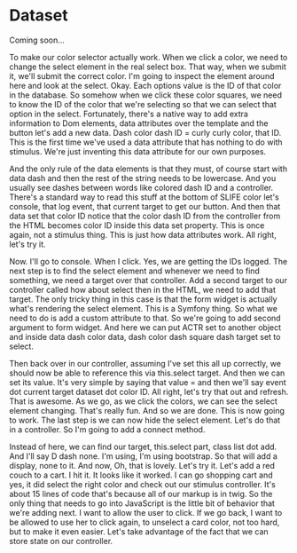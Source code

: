 # Dataset

Coming soon...

To make our color selector actually work. When we click a color, we need to change
the select element in the real select box. That way, when we submit it, we'll submit
the correct color. I'm going to inspect the element around here and look at the
select. Okay. Each options value is the ID of that color in the database. So somehow
when we click these color squares, we need to know the ID of the color that we're
selecting so that we can select that option in the select. Fortunately, there's a
native way to add extra information to Dom elements, data attributes over the
template and the button let's add a new data. Dash color dash ID = curly curly color,
that ID. This is the first time we've used a data attribute that has nothing to do
with stimulus. We're just inventing this data attribute for our own purposes.

And the only rule of the data elements is that they must, of course start with data
dash and then the rest of the string needs to be lowercase. And you usually see
dashes between words like colored dash ID and a controller. There's a standard way to
read this stuff at the bottom of SLIFE color let's console, that log event, that
current target to get our button. And then that data set that color ID notice that
the color dash ID from the controller from the HTML becomes color ID inside this data
set property. This is once again, not a stimulus thing. This is just how data
attributes work. All right, let's try it.

Now. I'll go to console. When I click. Yes, we are getting the IDs logged. The next
step is to find the select element and whenever we need to find something, we need a
target over that controller. Add a second target to our controller called how about
select then in the HTML, we need to add that target. The only tricky thing in this
case is that the form widget is actually what's rendering the select element. This is
a Symfony thing. So what we need to do is add a custom attribute to that. So we're
going to add second argument to form widget. And here we can put ACTR set to another
object and inside data dash color data, dash color dash square dash target set to
select.

Then back over in our controller, assuming I've set this all up correctly, we should
now be able to reference this via this.select target. And then we can set its value.
It's very simple by saying that value = and then we'll say event dot current target
dataset dot color ID. All right, let's try that out and refresh. That is awesome. As
we go, as we click the colors, we can see the select element changing. That's really
fun. And so we are done. This is now going to work. The last step is we can now hide
the select element. Let's do that in a controller. So I'm going to add a connect
method.

Instead of here, we can find our target, this.select part, class list dot add. And
I'll say D dash none. I'm using, I'm using bootstrap. So that will add a display,
none to it. And now, Oh, that is lovely. Let's try it. Let's add a red couch to a
cart. I hit it. It looks like it worked. I can go shopping cart and yes, it did
select the right color and check out our stimulus controller. It's about 15 lines of
code that's because all of our markup is in twig. So the only thing that needs to go
into JavaScript is the little bit of behavior that we're adding next. I want to allow
the user to click. If we go back, I want to be allowed to use her to click again, to
unselect a card color, not too hard, but to make it even easier. Let's take advantage
of the fact that we can store state on our controller.

